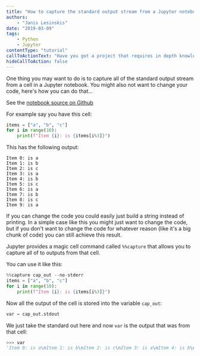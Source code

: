```yaml
---
title: "How to capture the standard output stream from a Jupyter notebook cell"
authors:
    - "Janis Lesinskis"
date: "2019-03-09"
tags:
    - Python
    - Jupyter
contentType: "tutorial"
callToActionText: "Have you got a project that requires in depth knowledge of Python or Jupyter notebooks? We'd love to hear about it so fill in the form below with some details."
hideCallToAction: false
---
```


One thing you may want to do is to capture all of the standard output stream from a cell in a Jupyter notebook.
You might also not want to change your code, here's how you can do that...

<!-- end excerpt -->

See the [notebook source on Github](https://github.com/ScryEngineering/Jupyter_examples/blob/master/CaptureOutputFromCell.ipynb)

For example say you have this cell:

```python
items = ["a", "b", "c"]
for i in range(10):
    print(f"Item {i}: is {items[i%3]}")
```

This has the following output:

```
Item 0: is a
Item 1: is b
Item 2: is c
Item 3: is a
Item 4: is b
Item 5: is c
Item 6: is a
Item 7: is b
Item 8: is c
Item 9: is a
```

If you can change the code you could easily just build a string instead of printing.
In a simple case like this you might just want to change the code, but if you don't want to change the code for whatever reason (like it's a big chunk of code) you can still achieve this result.

Jupyter provides a magic cell command called `%%capture` that allows you to capture all of to outputs from that cell.

You can use it like this:

```python
%%capture cap_out --no-stderr
items = ["a", "b", "c"]
for i in range(10):
    print(f"Item {i}: is {items[i%3]}")
```

Now all the output of the cell is stored into the variable `cap_out`:

```python
var = cap_out.stdout
```

We just take the standard out here and now `var` is the output that was from that cell:

``` python
>>> var
'Item 0: is a\nItem 1: is b\nItem 2: is c\nItem 3: is a\nItem 4: is b\nItem 5: is c\nItem 6: is a\nItem 7: is b\nItem 8: is c\nItem 9: is a\n'
```

